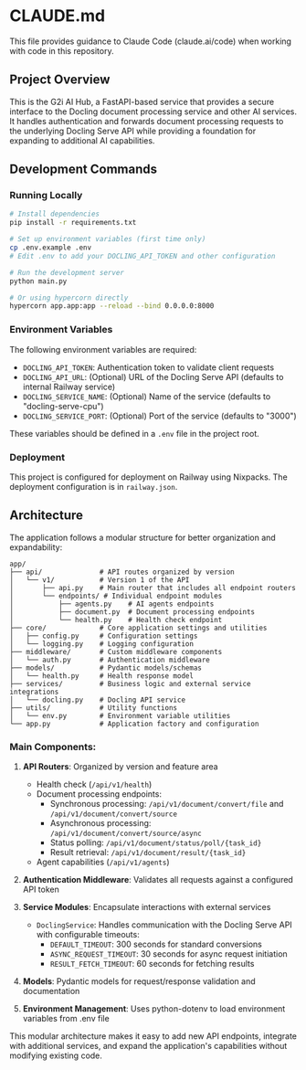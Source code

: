 # CLAUDE.md

This file provides guidance to Claude Code (claude.ai/code) when working with code in this repository.

## Project Overview

This is the G2i AI Hub, a FastAPI-based service that provides a secure interface to the Docling document processing service and other AI services. It handles authentication and forwards document processing requests to the underlying Docling Serve API while providing a foundation for expanding to additional AI capabilities.

## Development Commands

### Running Locally

```bash
# Install dependencies
pip install -r requirements.txt

# Set up environment variables (first time only)
cp .env.example .env
# Edit .env to add your DOCLING_API_TOKEN and other configuration

# Run the development server
python main.py

# Or using hypercorn directly
hypercorn app.app:app --reload --bind 0.0.0.0:8000
```

### Environment Variables

The following environment variables are required:

- `DOCLING_API_TOKEN`: Authentication token to validate client requests
- `DOCLING_API_URL`: (Optional) URL of the Docling Serve API (defaults to internal Railway service)
- `DOCLING_SERVICE_NAME`: (Optional) Name of the service (defaults to "docling-serve-cpu")
- `DOCLING_SERVICE_PORT`: (Optional) Port of the service (defaults to "3000")

These variables should be defined in a `.env` file in the project root.

### Deployment

This project is configured for deployment on Railway using Nixpacks. The deployment configuration is in `railway.json`.

## Architecture

The application follows a modular structure for better organization and expandability:

```
app/
├── api/              # API routes organized by version
│   └── v1/           # Version 1 of the API
│       ├── api.py    # Main router that includes all endpoint routers
│       └── endpoints/ # Individual endpoint modules
│           ├── agents.py    # AI agents endpoints
│           ├── document.py  # Document processing endpoints 
│           └── health.py    # Health check endpoint
├── core/             # Core application settings and utilities
│   ├── config.py     # Configuration settings
│   └── logging.py    # Logging configuration
├── middleware/       # Custom middleware components
│   └── auth.py       # Authentication middleware
├── models/           # Pydantic models/schemas
│   └── health.py     # Health response model
├── services/         # Business logic and external service integrations
│   └── docling.py    # Docling API service
├── utils/            # Utility functions
│   └── env.py        # Environment variable utilities
└── app.py            # Application factory and configuration
```

### Main Components:

1. **API Routers**: Organized by version and feature area
   - Health check (`/api/v1/health`)
   - Document processing endpoints:
     - Synchronous processing: `/api/v1/document/convert/file` and `/api/v1/document/convert/source`
     - Asynchronous processing: `/api/v1/document/convert/source/async`
     - Status polling: `/api/v1/document/status/poll/{task_id}`
     - Result retrieval: `/api/v1/document/result/{task_id}`
   - Agent capabilities (`/api/v1/agents`)

2. **Authentication Middleware**: Validates all requests against a configured API token

3. **Service Modules**: Encapsulate interactions with external services
   - `DoclingService`: Handles communication with the Docling Serve API with configurable timeouts:
     - `DEFAULT_TIMEOUT`: 300 seconds for standard conversions
     - `ASYNC_REQUEST_TIMEOUT`: 30 seconds for async request initiation
     - `RESULT_FETCH_TIMEOUT`: 60 seconds for fetching results

4. **Models**: Pydantic models for request/response validation and documentation

5. **Environment Management**: Uses python-dotenv to load environment variables from .env file

This modular architecture makes it easy to add new API endpoints, integrate with additional services, and expand the application's capabilities without modifying existing code.